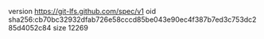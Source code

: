 version https://git-lfs.github.com/spec/v1
oid sha256:cb70bc32932dfab726e58cccd85be043e90ec4f387b7ed3c753dc285d4052c84
size 12269
